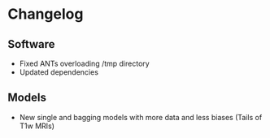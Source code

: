 # Changelog

## Software

* Fixed ANTs overloading /tmp directory
* Updated dependencies

## Models

* New single and bagging models with more data and less biases (Tails of T1w MRIs)
